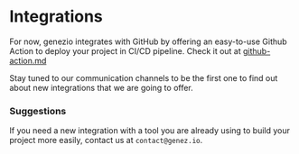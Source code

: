 # Integrations

For now, genezio integrates with GitHub by offering an easy-to-use Github Action to deploy your project in CI/CD pipeline. Check it out at [github-action.md](github-action.md "mention")

Stay tuned to our communication channels to be the first one to find out about new integrations that we are going to offer.

### Suggestions

If you need a new integration with a tool you are already using to build your project more easily, contact us at `contact@genez.io`.
